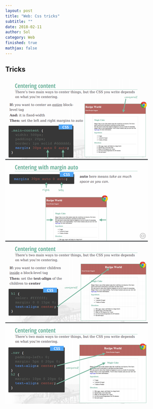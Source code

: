 ```yaml
---
layout: post
title: "Web: Css tricks"
subtitle: ""
date: 2018-02-11
author: Sol
category: Web
finished: true
mathjax: false
---
```


## Tricks

![alt](/00illustrations/web-css/centering.png)